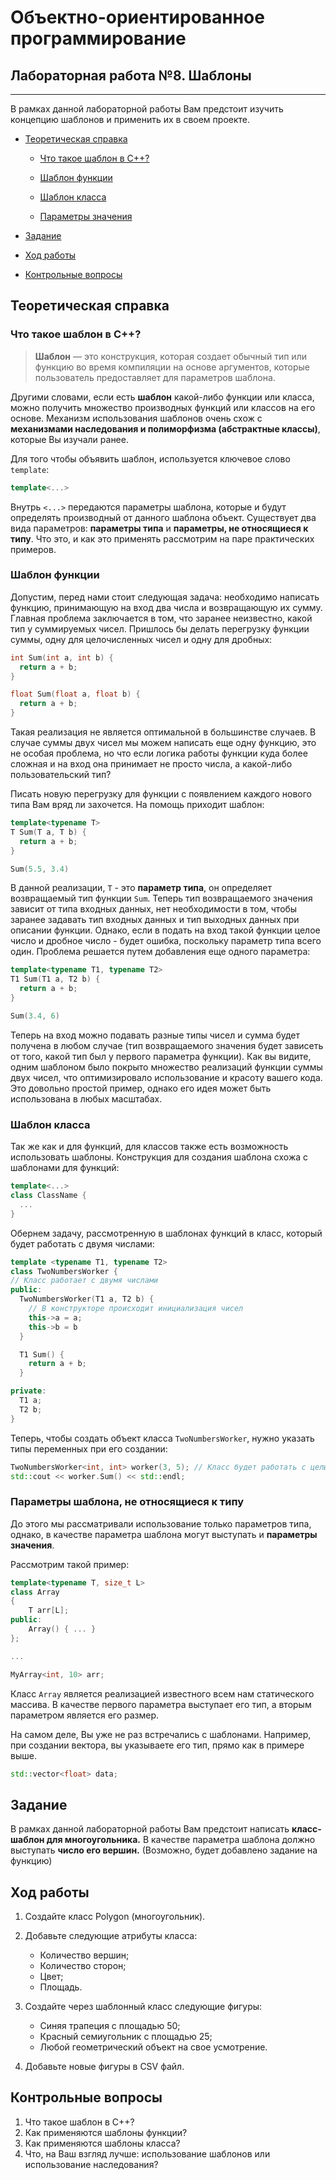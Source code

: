 # Объектно-ориентированное программирование

## Лабораторная работа №8. Шаблоны

---

В рамках данной лабораторной работы Вам предстоит изучить концепцию шаблонов и применить их в своем проекте.

* [Теоретическая справка](#theory)

    * [Что такое шаблон в С++?](#what_template_in_cpp_is)
    
    * [Шаблон функции](#function_template)

    * [Шаблон класса](#class_template)

    * [Параметры значения](#non_type_parameters)


* [Задание](#task)

* [Ход работы](#how_to)

* [Контрольные вопросы](#questions)

## Теоретическая справка <a name = "theory"></a>

### Что такое шаблон в С++? <a name = "what_template_in_cpp_is"></a>

> **Шаблон** — это конструкция, которая создает обычный тип или функцию во время компиляции на основе аргументов, которые пользователь предоставляет для параметров шаблона. 

Другими словами, если есть **шаблон** какой-либо функции или класса, можно получить множество производных функций или классов на его основе. Механизм использования шаблонов очень схож с **механизмами наследования и полиморфизма (абстрактные классы)**, которые Вы изучали ранее.

Для того чтобы объявить шаблон, используется ключевое слово `template`:

```cpp
template<...>
```
Внутрь `<...>` передаются параметры шаблона, которые и будут определять производный от данного шаблона объект. Существует два вида параметров: **параметры типа** и **параметры, не относящиеся к типу**. Что это, и как это применять рассмотрим на паре практических примеров.


### Шаблон функции <a name = "function_template"></a>

Допустим, перед нами стоит следующая задача: необходимо написать функцию, принимающую на вход два числа и возвращающую их сумму. Главная проблема заключается в том, что заранее неизвестно, какой тип у суммируемых чисел.
Пришлось бы делать перегрузку функции суммы, одну для целочисленных чисел и одну для дробных:

```cpp
int Sum(int a, int b) {
  return a + b;
}

float Sum(float a, float b) {
  return a + b;
}
```
Такая реализация не является оптимальной в большинстве случаев. В случае суммы двух чисел мы можем написать еще одну функцию, это не особая проблема, но что если логика работы функции куда более сложная и на вход она принимает не просто числа, а какой-либо пользовательский тип?

Писать новую перегрузку для функции с появлением каждого нового типа Вам вряд ли захочется. На помощь приходит шаблон:
```cpp
template<typename T>
T Sum(T a, T b) {
  return a + b;
}

Sum(5.5, 3.4)
```
В данной реализации, `T` - это **параметр типа**, он определяет возвращаемый тип функции `Sum`.
Теперь тип возвращаемого значения зависит от типа входных данных, нет необходимости в том, чтобы заранее задавать тип входных данных и тип выходных данных при описании функции. Однако, если в подать на вход такой функции целое число и дробное число - будет ошибка, поскольку параметр типа всего один. Проблема решается путем добавления еще одного параметра:

```cpp
template<typename T1, typename T2>
T1 Sum(T1 a, T2 b) {
  return a + b;
}

Sum(3.4, 6)
```
Теперь на вход можно подавать разные типы чисел и сумма будет получена в любом случае (тип возвращаемого значения будет зависеть от того, какой тип был у первого параметра функции). Как вы видите, одним шаблоном было покрыто множество реализаций функции суммы двух чисел, что оптимизировало использование и красоту вашего кода. Это довольно простой пример, однако его идея может быть использована в любых масштабах.

### Шаблон класса <a name = "class_template"></a>

Так же как и для функций, для классов также есть возможность использовать шаблоны. Конструкция для создания шаблона схожа с шаблонами для функций:

```cpp
template<...>
class ClassName {
  ...
}
```
Обернем задачу, рассмотренную в шаблонах функций в класс, который будет работать с двумя числами:

```cpp
template <typename T1, typename T2>
class TwoNumbersWorker {
// Класс работает с двумя числами  
public:
  TwoNumbersWorker(T1 a, T2 b) {
    // В конструкторе происходит инициализация чисел
    this->a = a;
    this->b = b 
  }

  T1 Sum() {
    return a + b;
  }   

private:
  T1 a;
  T2 b;
} 
```
Теперь, чтобы создать объект класса `TwoNumbersWorker`, нужно указать типы переменных при его создании:

```cpp
TwoNumbersWorker<int, int> worker(3, 5); // Класс будет работать с целыми числами
std::cout << worker.Sum() << std::endl;
```

### Параметры шаблона, не относящиеся к типу <a name = "non_type_parameters"></a>

До этого мы рассматривали использование только параметров типа, однако, в качестве параметра шаблона могут выступать и **параметры значения**.

Рассмотрим такой пример:

```cpp
template<typename T, size_t L>
class Array
{
    T arr[L];
public:
    Array() { ... }
};

...

MyArray<int, 10> arr;
```

Класс `Array` является реализацией известного всем нам статического массива. В качестве первого параметра выступает его тип, а вторым параметром является его размер.

На самом деле, Вы уже не раз встречались с шаблонами. Например, при создании вектора, вы указываете его тип, прямо как в примере выше.

```cpp
std::vector<float> data;
```


## Задание <a name = "task"></a>

В рамках данной лабораторной работы Вам предстоит написать **класс-шаблон для многоугольника.** В качестве параметра шаблона должно выступать **число его вершин.** (Возможно, будет добавлено задание на функцию)

## Ход работы <a name = "how_to"></a>

1. Создайте класс Polygon (многоугольник).

2. Добавьте следующие атрибуты класса:
    * Количество вершин;
    * Количество сторон;
    * Цвет;
    * Площадь.

3. Создайте через шаблонный класс следующие фигуры:
    * Синяя трапеция с площадью 50;
    * Красный семиугольник с площадью 25;
    * Любой геометрический объект на свое усмотрение.
4. Добавьте новые фигуры в CSV файл.


## Контрольные вопросы <a name = "questions"></a>

1. Что такое шаблон в С++?
2. Как применяются шаблоны функции?
3. Как применяются шаблоны класса?
4. Что, на Ваш взгляд лучше: использование шаблонов или использование наследования?